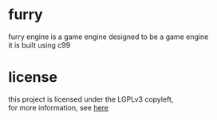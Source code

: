 # furry
furry engine is a game engine designed to be a game engine  
it is built using c99  

# license
this project is licensed under the LGPLv3 copyleft,  
for more information, see [here](LICENSE.LGPL)
